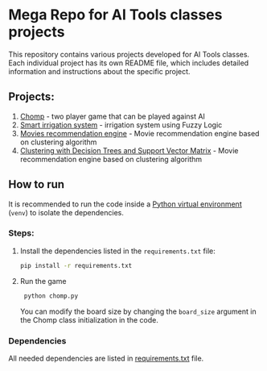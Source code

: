 # Mega Repo for AI Tools classes projects

This repository contains various projects developed for AI Tools classes. Each individual project has its own README file, which includes detailed information and instructions about the specific project.

## Projects:

1. [Chomp](./two-player-game-with-ai/README.md) - two player game that can be played against AI
2. [Smart irrigation system](./smart-irrigation-system/README.md) - irrigation system using Fuzzy Logic
3. [Movies recommendation engine](./03-movie-recommendation/README.md) - Movie recommendation engine based on clustering algorithm
4. [Clustering with Decision Trees and Support Vector Matrix](./03-movie-recommendation/README.md) - Movie recommendation engine based on clustering algorithm

## How to run

It is recommended to run the code inside a [Python virtual environment](https://docs.python.org/3/library/venv.html) (`venv`) to isolate the dependencies.

### Steps:

1. Install the dependencies listed in the `requirements.txt` file:
    ```bash
    pip install -r requirements.txt
    ```
2. Run the game
   ```bash
    python chomp.py
    ```
    You can modify the board size by changing the `board_size` argument in the Chomp class initialization in the code.
### Dependencies
All needed dependencies are listed in [requirements.txt](./requirements.txt) file.
